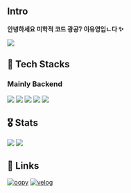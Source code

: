 ## Intro

**안녕하세요 미학적 코드 광공❔ 이유영입ㄴ다 ✨**

<a href="https://hits.seeyoufarm.com"><img src="https://hits.seeyoufarm.com/api/count/incr/badge.svg?url=https%3A%2F%2Fgithub.com%2Fdldbdud314&count_bg=%233D99C8&title_bg=%23555555&icon=&icon_color=%23E7E7E7&title=hits&edge_flat=false"/></a>

## 🔎 Tech Stacks

### Mainly Backend

<div>
  <img src="https://img.shields.io/badge/java-007396?style=for-the-badge&logo=java&logoColor=white">
  <img src="https://img.shields.io/badge/spring-6DB33F?style=for-the-badge&logo=spring&logoColor=white">
  <img src="https://img.shields.io/badge/python-3776AB?style=for-the-badge&logo=python&logoColor=white">
  <img src="https://img.shields.io/badge/mysql-4479A1?style=for-the-badge&logo=mysql&logoColor=white">
  <img src="https://img.shields.io/badge/linux-FCC624?style=for-the-badge&logo=linux&logoColor=black">
</div>

## 🎖 Stats

<div>
  <img src="http://mazassumnida.wtf/api/v2/generate_badge?boj=dldbdud314">
  <img src="https://github-readme-stats.vercel.app/api?username=dldbdud314&show_icons=true&theme=radical">
</div>

## 🔗 Links

[![oopy](https://img.shields.io/badge/oopy-B5B5B6?style=for-the-badge&logo=ko-fi&logoColor=white)](https://gaebalsaebal-log.oopy.io/) 
[![velog](https://img.shields.io/badge/velog-20C997?style=for-the-badge&logo=velog&logoColor=white)](https://velog.io/@dldbdud314/)
